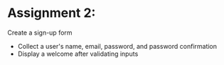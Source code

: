 # Assignment 2: 
Create a sign-up form
* Collect a user's name, email, password, and password confirmation
* Display a welcome after validating inputs
